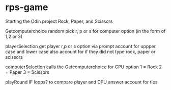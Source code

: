 # rps-game
Starting the Odin project Rock, Paper, and Scissors 

Getcomputerchoice 
random pick r, p or s for computer option (in the form of 1,2 or 3)

playerSelection
get player r,p or s option via prompt 
account for uppper case and lower case
also account for if they did not type rock, paper or scissors

computerSelection
calls the Getcomputerchoice for CPU option
1 = Rock
2 = Paper
3 = Scissors

playRound
IF loops? to compare player and CPU answer
account for ties